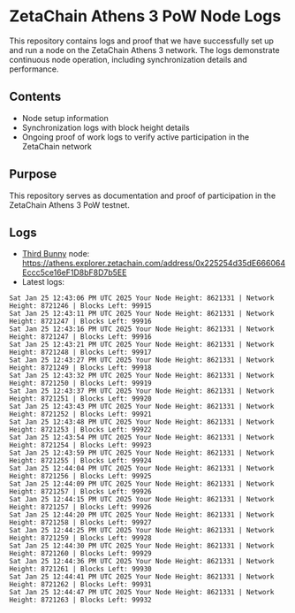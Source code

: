 # ZetaChain Athens 3 PoW Node Logs
This repository contains logs and proof that we have successfully set up and run a node on the ZetaChain Athens 3 network. The logs demonstrate continuous node operation, including synchronization details and performance.

## Contents
- Node setup information
- Synchronization logs with block height details
- Ongoing proof of work logs to verify active participation in the ZetaChain network

## Purpose
This repository serves as documentation and proof of participation in the ZetaChain Athens 3 PoW testnet.

## Logs

- [Third Bunny](https://thirdbunny.xyz/) node: https://athens.explorer.zetachain.com/address/0x225254d35dE666064Eccc5ce16eF1D8bF8D7b5EE
- Latest logs:
```
Sat Jan 25 12:43:06 PM UTC 2025 Your Node Height: 8621331 | Network Height: 8721246 | Blocks Left: 99915
Sat Jan 25 12:43:11 PM UTC 2025 Your Node Height: 8621331 | Network Height: 8721247 | Blocks Left: 99916
Sat Jan 25 12:43:16 PM UTC 2025 Your Node Height: 8621331 | Network Height: 8721247 | Blocks Left: 99916
Sat Jan 25 12:43:21 PM UTC 2025 Your Node Height: 8621331 | Network Height: 8721248 | Blocks Left: 99917
Sat Jan 25 12:43:27 PM UTC 2025 Your Node Height: 8621331 | Network Height: 8721249 | Blocks Left: 99918
Sat Jan 25 12:43:32 PM UTC 2025 Your Node Height: 8621331 | Network Height: 8721250 | Blocks Left: 99919
Sat Jan 25 12:43:37 PM UTC 2025 Your Node Height: 8621331 | Network Height: 8721251 | Blocks Left: 99920
Sat Jan 25 12:43:43 PM UTC 2025 Your Node Height: 8621331 | Network Height: 8721252 | Blocks Left: 99921
Sat Jan 25 12:43:48 PM UTC 2025 Your Node Height: 8621331 | Network Height: 8721253 | Blocks Left: 99922
Sat Jan 25 12:43:54 PM UTC 2025 Your Node Height: 8621331 | Network Height: 8721254 | Blocks Left: 99923
Sat Jan 25 12:43:59 PM UTC 2025 Your Node Height: 8621331 | Network Height: 8721255 | Blocks Left: 99924
Sat Jan 25 12:44:04 PM UTC 2025 Your Node Height: 8621331 | Network Height: 8721256 | Blocks Left: 99925
Sat Jan 25 12:44:09 PM UTC 2025 Your Node Height: 8621331 | Network Height: 8721257 | Blocks Left: 99926
Sat Jan 25 12:44:15 PM UTC 2025 Your Node Height: 8621331 | Network Height: 8721257 | Blocks Left: 99926
Sat Jan 25 12:44:20 PM UTC 2025 Your Node Height: 8621331 | Network Height: 8721258 | Blocks Left: 99927
Sat Jan 25 12:44:25 PM UTC 2025 Your Node Height: 8621331 | Network Height: 8721259 | Blocks Left: 99928
Sat Jan 25 12:44:30 PM UTC 2025 Your Node Height: 8621331 | Network Height: 8721260 | Blocks Left: 99929
Sat Jan 25 12:44:36 PM UTC 2025 Your Node Height: 8621331 | Network Height: 8721261 | Blocks Left: 99930
Sat Jan 25 12:44:41 PM UTC 2025 Your Node Height: 8621331 | Network Height: 8721262 | Blocks Left: 99931
Sat Jan 25 12:44:47 PM UTC 2025 Your Node Height: 8621331 | Network Height: 8721263 | Blocks Left: 99932
```
